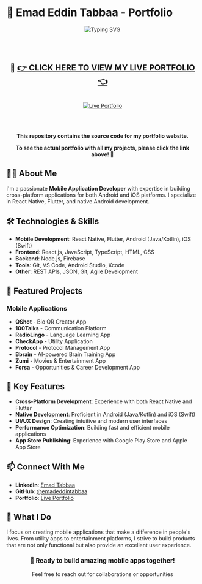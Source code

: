 # 🚀 Emad Eddin Tabbaa - Portfolio

<div align="center">
  <img src="https://readme-typing-svg.herokuapp.com?font=Fira+Code&pause=1000&color=9C4FCF&center=true&vCenter=true&width=435&lines=Mobile+App+Developer;React+Native+Developer;Flutter+Developer;Cross-Platform+Developer" alt="Typing SVG" />
  
  <br/><br/>
  
  <h2>🎯 <a href="https://emadeddintabbaa.github.io/portfolio/" target="_blank">👉 CLICK HERE TO VIEW MY LIVE PORTFOLIO 👈</a></h2>
  
  <br/>
  
  <a href="https://emadeddintabbaa.github.io/portfolio/" target="_blank">
    <img src="https://img.shields.io/badge/🌐-View%20Live%20Portfolio-purple?style=for-the-badge&logo=github" alt="Live Portfolio" />
  </a>
  
  <br/><br/>
  
  <p><strong>This repository contains the source code for my portfolio website.</strong></p>
  <p><strong>To see the actual portfolio with all my projects, please click the link above! 🚀</strong></p>
</div>

## 👨‍💻 About Me

I'm a passionate **Mobile Application Developer** with expertise in building cross-platform applications for both Android and iOS platforms. I specialize in React Native, Flutter, and native Android development.

## 🛠️ Technologies & Skills

- **Mobile Development**: React Native, Flutter, Android (Java/Kotlin), iOS (Swift)
- **Frontend**: React.js, JavaScript, TypeScript, HTML, CSS
- **Backend**: Node.js, Firebase
- **Tools**: Git, VS Code, Android Studio, Xcode
- **Other**: REST APIs, JSON, Git, Agile Development

## 📱 Featured Projects

### Mobile Applications
- **QShot** - Bio QR Creator App
- **100Talks** - Communication Platform
- **RadioLingo** - Language Learning App
- **CheckApp** - Utility Application
- **Protocol** - Protocol Management App
- **Bbrain** - AI-powered Brain Training App
- **Zumi** - Movies & Entertainment App
- **Forsa** - Opportunities & Career Development App

## 🌟 Key Features

- **Cross-Platform Development**: Experience with both React Native and Flutter
- **Native Development**: Proficient in Android (Java/Kotlin) and iOS (Swift)
- **UI/UX Design**: Creating intuitive and modern user interfaces
- **Performance Optimization**: Building fast and efficient mobile applications
- **App Store Publishing**: Experience with Google Play Store and Apple App Store

## 📫 Connect With Me

- **LinkedIn**: [Emad Tabbaa](https://www.linkedin.com/in/emad-tabbaa-904537199/)
- **GitHub**: [@emadeddintabbaa](https://github.com/emadeddintabbaa)
- **Portfolio**: [Live Portfolio](https://emadeddintabbaa.github.io/portfolio/)

## 🎯 What I Do

I focus on creating mobile applications that make a difference in people's lives. From utility apps to entertainment platforms, I strive to build products that are not only functional but also provide an excellent user experience.

<div align="center">
  <h3>🚀 Ready to build amazing mobile apps together!</h3>
  <p>Feel free to reach out for collaborations or opportunities</p>
</div>
